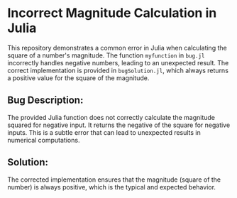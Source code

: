 # Incorrect Magnitude Calculation in Julia

This repository demonstrates a common error in Julia when calculating the square of a number's magnitude. The function `myfunction` in `bug.jl` incorrectly handles negative numbers, leading to an unexpected result. The correct implementation is provided in `bugSolution.jl`, which always returns a positive value for the square of the magnitude.

## Bug Description:

The provided Julia function does not correctly calculate the magnitude squared for negative input.  It returns the negative of the square for negative inputs. This is a subtle error that can lead to unexpected results in numerical computations.

## Solution:

The corrected implementation ensures that the magnitude (square of the number) is always positive, which is the typical and expected behavior.